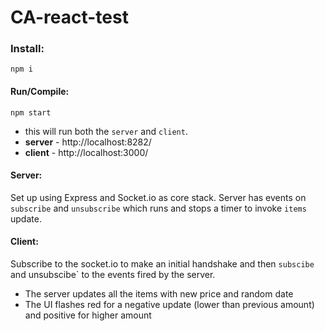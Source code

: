 # CA-react-test

### Install:
`npm i`

#### Run/Compile:
`npm start` 
- this will run both the `server` and `client`. 
- __server__ - http://localhost:8282/
- __client__ - http://localhost:3000/

#### Server:

Set up using Express and Socket.io as core stack. Server has events on `subscribe` and `unsubscribe` which runs and stops a timer to invoke `items` update.

#### Client:
Subscribe to the socket.io to make an initial handshake and then `subscibe` and unsubscibe` to the events fired by the server. 
- The server updates all the items with new price and random date
- The UI flashes red for a negative update (lower than previous amount) and positive for higher amount

